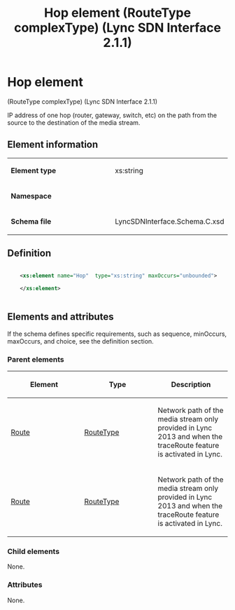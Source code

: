 ﻿---
title: Hop element (RouteType complexType) (Lync SDN Interface 2.1.1)
TOCTitle: Hop element
ms:assetid: aecbf57a-9223-77e7-84c2-f0af417de118
ms:mtpsurl: https://msdn.microsoft.com/library/Dn912741(v=office.15)
ms:contentKeyID: 64126911
ms.date: 02/16/2015
mtps_version: v=office.15
dev_langs:
- xml
---

# Hop element 

(RouteType complexType) (Lync SDN Interface 2.1.1)

IP address of one hop (router, gateway, switch, etc) on the path from the source to the destination of the media stream.

## Element information

<table>
<colgroup>
<col style="width: 50%" />
<col style="width: 50%" />
</colgroup>
<tbody>
<tr class="odd">
<td><p><strong>Element type</strong></p></td>
<td><p>xs:string</p></td>
</tr>
<tr class="even">
<td><p><strong>Namespace</strong></p></td>
<td><p></p></td>
</tr>
<tr class="odd">
<td><p><strong>Schema file</strong></p></td>
<td><p>LyncSDNInterface.Schema.C.xsd</p></td>
</tr>
</tbody>
</table>


## Definition

```xml

    <xs:element name="Hop"  type="xs:string" maxOccurs="unbounded">
    
    </xs:element>
  
```

## Elements and attributes

If the schema defines specific requirements, such as sequence, minOccurs, maxOccurs, and choice, see the definition section.

### Parent elements

<table>
<colgroup>
<col style="width: 33%" />
<col style="width: 33%" />
<col style="width: 33%" />
</colgroup>
<thead>
<tr class="header">
<th><p>Element</p></th>
<th><p>Type</p></th>
<th><p>Description</p></th>
</tr>
</thead>
<tbody>
<tr class="odd">
<td><p><a href="route-element-qualitytype-complextype-lync-sdn-interface-2-1-1.md">Route</a></p></td>
<td><p><a href="routetype-complextype-lync-sdn-interface-2-1-1.md">RouteType</a></p></td>
<td><p>Network path of the media stream only provided in Lync 2013 and when the traceRoute feature is activated in Lync.</p></td>
</tr>
<tr class="even">
<td><p><a href="route-element-messagetype-complextype-lync-sdn-interface-2-1-1.md">Route</a></p></td>
<td><p><a href="routetype-complextype-lync-sdn-interface-2-1-1.md">RouteType</a></p></td>
<td><p>Network path of the media stream only provided in Lync 2013 and when the traceRoute feature is activated in Lync.</p></td>
</tr>
</tbody>
</table>


### Child elements

None.

### Attributes

None.

